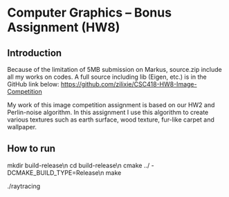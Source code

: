 # Computer Graphics – Bonus Assignment (HW8)


## Introduction

Because of the limitation of 5MB submission on Markus, source.zip include all my works on codes. A full source including lib (Eigen, etc.) is in the GitHub link below:
https://github.com/zilixie/CSC418-HW8-Image-Competition


My work of this image competition assignment is based on our HW2 and Perlin-noise algorithm. In this assignment I use this algorithm to create various textures such as earth surface, wood texture, fur-like carpet and wallpaper. 

## How to run
mkdir build-release\n
cd build-release\n
cmake ../ -DCMAKE_BUILD_TYPE=Release\n
make

./raytracing
